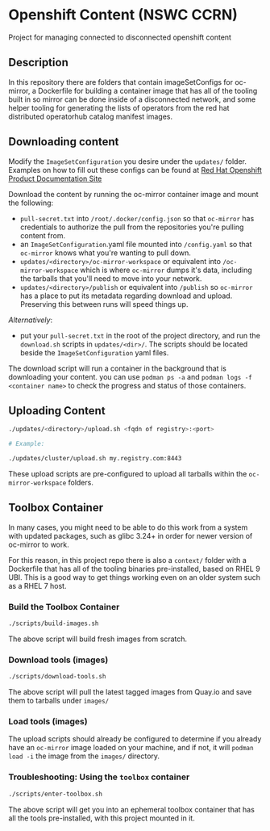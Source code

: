 # Openshift Content (NSWC CCRN)
Project for managing connected to disconnected openshift content

## Description

In this repository there are folders that contain imageSetConfigs for oc-mirror, a Dockerfile for building a container image that has all of the tooling built in so mirror can be done inside of a disconnected network, and some helper tooling for generating the lists of operators from the red hat distributed operatorhub catalog manifest images.

## Downloading content

Modify the `ImageSetConfiguration` you desire under the `updates/` folder.
Examples on how to fill out these configs can be found at [Red Hat Openshift Product Documentation Site](https://docs.openshift.com/container-platform/4.15/installing/disconnected_install/installing-mirroring-disconnected.html#oc-mirror-image-set-examples_installing-mirroring-disconnected)

Download the content by running the oc-mirror container image and mount the following:

- `pull-secret.txt` into `/root/.docker/config.json` so that `oc-mirror` has credentials to authorize the pull from the repositories you're pulling content from.
- an `ImageSetConfiguration`.yaml file mounted into `/config.yaml` so that `oc-mirror` knows what you're wanting to pull down.
- `updates/<directory>/oc-mirror-workspace` or equivalent into `/oc-mirror-workspace` which is where `oc-mirror` dumps it's data, including the tarballs that you'll need to move into your network.
- `updates/<directory>/publish` or equivalent into `/publish` so `oc-mirror` has a place to put its metadata regarding download and upload. Preserving this between runs will speed things up.

*Alternatively*:
- put your `pull-secret.txt` in the root of the project directory, and run the `download.sh` scripts in `updates/<dir>/`. The scripts should be located beside the `ImageSetConfiguration` yaml files.

The download script will run a container in the background that is downloading your content. you can use `podman ps -a` and `podman logs -f <container name>` to check the progress and status of those containers.

## Uploading Content

```bash
./updates/<directory>/upload.sh <fqdn of registry>:<port>

# Example:

./updates/cluster/upload.sh my.registry.com:8443
```

These upload scripts are pre-configured to upload all tarballs within the `oc-mirror-workspace` folders.


## Toolbox Container

In many cases, you might need to be able to do this work from a system with updated packages, such as glibc 3.24+ in order for newer version of oc-mirror to work. 

For this reason, in this project repo there is also a `context/` folder with a Dockerfile that has all of the tooling binaries pre-installed, based on RHEL 9 UBI. This is a good way to get things working even on an older system such as a RHEL 7 host.

### Build the Toolbox Container
```bash
./scripts/build-images.sh
```

The above script will build fresh images from scratch.

### Download tools (images)

```bash
./scripts/download-tools.sh
```
The above script will pull the latest tagged images from Quay.io and save them to tarballs under `images/`

### Load tools (images)

The upload scripts should already be configured to determine if you already have an `oc-mirror` image loaded on your machine, and if not, it will `podman load -i` the image from the `images/` directory.

### Troubleshooting: Using the `toolbox` container

```bash
./scripts/enter-toolbox.sh
```

The above script will get you into an ephemeral toolbox container that has all the tools pre-installed, with this project mounted in it.
